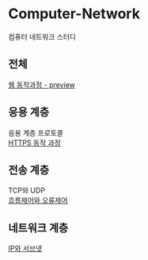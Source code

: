 # Computer-Network
컴퓨터 네트워크 스터디

## 전체
[웹 동작과정 - preview](web-process.md)  

## 응용 계층
응용 계층 프로토콜  
[HTTPS 동작 과정](https.md)  

## 전송 계층
TCP와 UDP  
[흐름제어와 오류제어](tcp-혼잡제어-흐름제어.md)  

## 네트워크 계층
[IP와 서브넷](ip-subnet.md)
